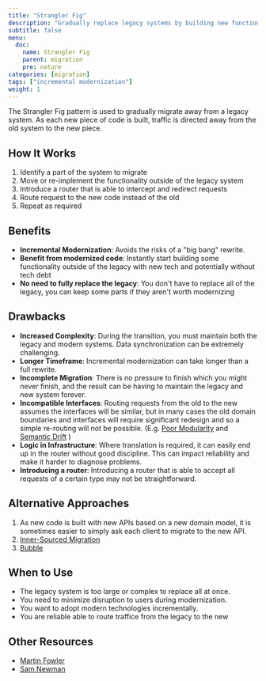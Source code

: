 ```yaml
---
title: "Strangler Fig"
description: "Gradually replace legacy systems by building new functionality around them."
subtitle: false
menu:
  doc:
    name: Strangler Fig
    parent: migration
    pre: nature
categories: [migration]
tags: ["incremental modernization"]
weight: 1
---
```


The Strangler Fig pattern is used to gradually migrate away from a legacy system. As each new piece of code is built, traffic is directed away from the old system to the new piece.

## How It Works

1. Identify a part of the system to migrate
2. Move or re-implement the functionality outside of the legacy system
3. Introduce a router that is able to intercept and redirect requests
4. Route request to the new code instead of the old
5. Repeat as required

## Benefits

- **Incremental Modernization**: Avoids the risks of a "big bang" rewrite.
- **Benefit from modernized code**: Instantly start building some functionality outside of the legacy with new tech and potentially without tech debt
- **No need to fully replace the legacy**: You don't have to replace all of the legacy, you can keep some parts if they aren't worth modernizing 

## Drawbacks

- **Increased Complexity**: During the transition, you must maintain both the legacy and modern systems. Data synchronization can be extremely challenging.
- **Longer Timeframe**: Incremental modernization can take longer than a full rewrite.
- **Incomplete Migration**: There is no pressure to finish which you might never finish, and the result can be having to maintain the legacy and new system forever.
- **Incompatible Interfaces**: Routing requests from the old to the new assumes the interfaces will be similar, but in many cases the old domain boundaries and interfaces will require significant redesign and so a simple re-routing will not be possible. (E.g. [Poor Modularity](../../legacy-challenges/poor-modularity/) and [Semantic Drift](../../legacy-challenges/semantic-drift/) )
- **Logic in Infrastructure**: Where translation is required, it can easily end up in the router without good discipline. This can impact reliability and make it harder to diagnose problems.
- **Introducing a router**: Introducing a router that is able to accept all requests of a certain type may not be straightforward.

## Alternative Approaches

1. As new code is built with new APIs based on a new domain model, it is sometimes easier to simply ask each client to migrate to the new API.
2. [Inner-Sourced Migration](../../organization/inner-sourced-migration/)
3. [Bubble](../bubble/_index.md)

## When to Use

- The legacy system is too large or complex to replace all at once.
- You need to minimize disruption to users during modernization.
- You want to adopt modern technologies incrementally.
- You are reliable able to route traffice from the legacy to the new

## Other Resources

- [Martin Fowler](https://martinfowler.com/bliki/StranglerFigApplication.html)
- [Sam Newman](https://samnewman.io/patterns/refactoring/strangler-fig-application/)
